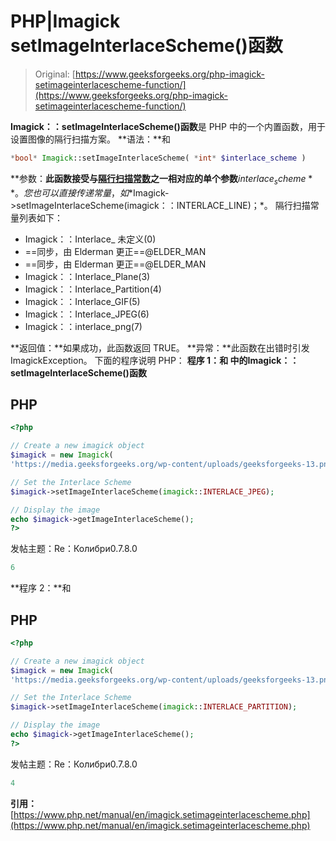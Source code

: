 # PHP|Imagick setImageInterlaceScheme()函数

> Original: [https://www.geeksforgeeks.org/php-imagick-setimageinterlacescheme-function/](https://www.geeksforgeeks.org/php-imagick-setimageinterlacescheme-function/)

**Imagick：：setImageInterlaceScheme()函数**是 PHP 中的一个内置函数，用于设置图像的隔行扫描方案。
**语法：**和

```php
*bool* Imagick::setImageInterlaceScheme( *int* $interlace_scheme )
```

**参数：**此函数接受与[隔行扫描常数](https://www.php.net/manual/en/imagick.constants.php#imagick.constants.interlace-undefined)之一相对应的单个参数**$interlace_scheme**。 您也可以直接传递常量，如
*$Imagick->setImageInterlaceScheme(imagick：：INTERLACE_LINE)；*。
隔行扫描常量列表如下：

*   Imagick：：Interlace_ 未定义(0)
*   ==同步，由 Elderman 更正==@ELDER_MAN
*   ==同步，由 Elderman 更正==@ELDER_MAN
*   Imagick：：Interlace_Plane(3)
*   Imagick：：Interlace_Partition(4)
*   Imagick：：Interlace_GIF(5)
*   Imagick：：Interlace_JPEG(6)
*   Imagick：：interlace_png(7)

**返回值：**如果成功，此函数返回 TRUE。
**异常：**此函数在出错时引发 ImagickException。
下面的程序说明 PHP：
**程序 1：**和
中的**Imagick：：setImageInterlaceScheme()函数**

## PHP

```php
<?php

// Create a new imagick object
$imagick = new Imagick(
'https://media.geeksforgeeks.org/wp-content/uploads/geeksforgeeks-13.png');

// Set the Interlace Scheme
$imagick->setImageInterlaceScheme(imagick::INTERLACE_JPEG);

// Display the image
echo $imagick->getImageInterlaceScheme();
?>
```

发帖主题：Re：Колибри0.7.8.0

```php
6
```

**程序 2：**和

## PHP

```php
<?php

// Create a new imagick object
$imagick = new Imagick(
'https://media.geeksforgeeks.org/wp-content/uploads/geeksforgeeks-13.png');

// Set the Interlace Scheme
$imagick->setImageInterlaceScheme(imagick::INTERLACE_PARTITION);

// Display the image
echo $imagick->getImageInterlaceScheme();
?>
```

发帖主题：Re：Колибри0.7.8.0

```php
4
```

**引用：**[https://www.php.net/manual/en/imagick.setimageinterlacescheme.php](https://www.php.net/manual/en/imagick.setimageinterlacescheme.php)